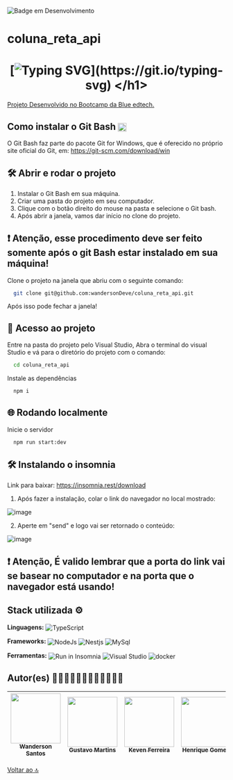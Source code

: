 ![Badge em Desenvolvimento](http://img.shields.io/static/v1?label=STATUS&message=EM%20DESENVOLVIMENTO&color=GREEN&style=for-the-badge)

# coluna_reta_api

#  <h1 align="center"> [![Typing SVG](https://readme-typing-svg.herokuapp.com/?color=ffffff&size=35&center=true&vCenter=true&width=1000&lines=Seja+bem+vindo(a)+ao+Coluna+Reta!)](https://git.io/typing-svg) </h1>

 [Projeto Desenvolvido no Bootcamp da Blue edtech.](https://blueedtech.gitbook.io/bootcamp/cases/87-labs/app-coluna-reta#admin-apenas-sera-necessario-conseguir-fazer-o-cadastro-das-informacoes-via-seed-database-ou-swagger)
 

 ## Como instalar o Git Bash  <img align="center" width="20px" src="https://cdn.jsdelivr.net/gh/devicons/devicon/icons/git/git-original.svg" />
 
O Git Bash faz parte do pacote Git for Windows, que é oferecido no próprio site oficial do Git, em: https://git-scm.com/download/win
 
 
## 🛠️ Abrir e rodar o projeto

1. Instalar o Git Bash em sua máquina. <br>
2. Criar uma pasta do projeto em seu computador. <br>
3. Clique com o botão direito do mouse na pasta e selecione o Git bash. <br>
4. Após abrir a janela, vamos dar início no clone do projeto.<br>


## ❗ Atenção, esse procedimento deve ser feito somente após o git Bash estar instalado em sua máquina!

Clone o projeto na janela que abriu com o seguinte comando:

```bash
  git clone git@github.com:wandersonDeve/coluna_reta_api.git
```
Após isso pode fechar a janela!

## 📁 Acesso ao projeto

Entre na pasta do projeto pelo Visual Studio, Abra o terminal do visual Studio e 
vá para o diretório do projeto com o comando:

```bash
  cd coluna_reta_api
```

Instale as dependências

```bash
  npm i
```
## 🌐 Rodando localmente

Inicie o servidor

```bash
  npm run start:dev
```



## 🛠️ Instalando o insomnia

Link para baixar: https://insomnia.rest/download

1. Após fazer a instalação, colar o link do navegador no local mostrado:

![image](https://user-images.githubusercontent.com/95653155/182660188-b22421ec-6e5d-4b98-98fc-8ae1a5aa5bcf.png)

2. Aperte em "send" e logo vai ser retornado o conteúdo:

![image](https://user-images.githubusercontent.com/95653155/182660983-e32d00fe-264b-4ce3-b9dc-249704d1deb1.png)


## ❗ Atenção, É valido lembrar que a porta do link vai se basear no computador e na porta que o navegador está usando!


## Stack utilizada ⚙

**Linguagens:** 
  <img align="center" alt="TypeScript" src="https://img.shields.io/badge/-Typescript-blue?style=for-the-badge&logo=typescript&message=TypeScript&color=blue&logoColor=white">  
  
**Frameworks:** 
 <img align="center" alt="NodeJs" src="https://img.shields.io/badge/Node.js-43853D?style=for-the-badge&logo=node.js&logoColor=white"> <img align="center" alt="Nestjs" src="https://img.shields.io/badge/-NestJS-pink?style=for-the-badge&logo=nestjs&message=NestJs&color=rgb(238,%2058,%2084)"> <img align="center" alt="MySql" src="https://img.shields.io/badge/-Mysql-blue?style=for-the-badge&logo=mysql&message=MySql&color=blue&logoColor=white">
 
**Ferramentas:** 
  <img align="center" src="https://insomnia.rest/images/run.svg" alt="Run in Insomnia"> 
  <img align="center" src="https://img.shields.io/badge/Visual_Studio_Code-0078D4?style=for-the-badge&logo=visual%20studio%20code&logoColor=white" alt="Visual Studio"> 
  <img align="center" src="https://img.shields.io/badge/-Docker-blue?style=for-the-badge&logo=docker&logoColor=white" alt="docker"> 
  
  


## Autor(es) 👨🏼‍💻👨🏼‍💻👨🏼‍💻👨🏼‍💻

 |[<img src="https://avatars.githubusercontent.com/u/81826043?s=96&v=4" width=115><br><sub>Wanderson Santos</sub>](https://github.com/wandersonDeve) | [<img src="https://avatars.githubusercontent.com/u/82534304?v=4" width=115><br><sub>Gustavo Martins</sub>](https://github.com/gumartins77) | [<img src="https://avatars.githubusercontent.com/u/55964670?v=4" width=115><br><sub>Keven Ferreira</sub>](https://github.com/Kevenfz) | [<img src="https://avatars.githubusercontent.com/u/97991367?v=4" width=115><br><sub>Henrique Gomes</sub>](https://github.com/Henriqueggperes)
| :---: | :---: | :---: |:---: |



[Voltar ao 🔝](#coluna_reta_api)

